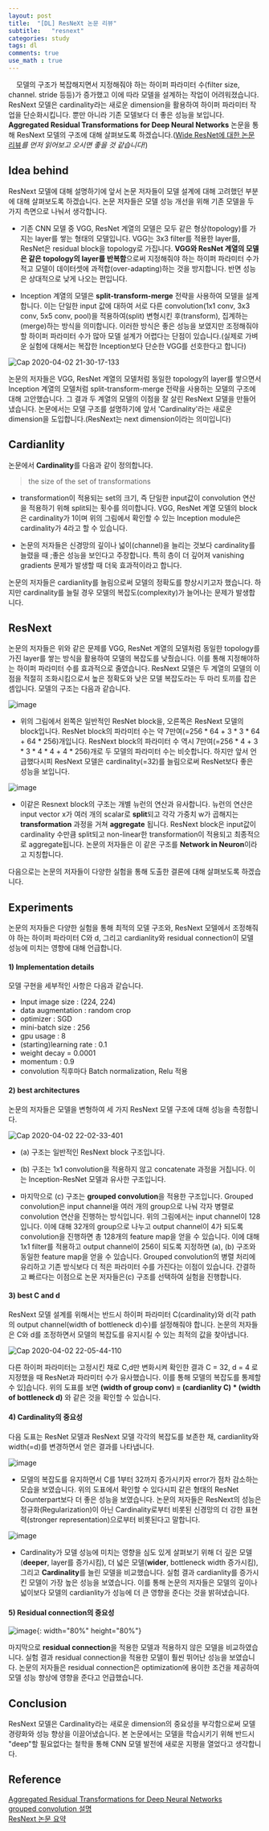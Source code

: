 ```yaml
---
layout: post
title:  "[DL] ResNeXt 논문 리뷰"
subtitle:   "resnext"
categories: study
tags: dl
comments: true
use_math : true
---
```


&nbsp;&nbsp;&nbsp;&nbsp;모델의 구조가 복잡해지면서 지정해줘야 하는 하이퍼 파라미터 수(filter size, channel. stride 등등)가 증가했고 이에 따라 모델을 설계하는 작업이 어려워졌습니다. ResNext 모델은 cardinality라는 새로운 dimension을 활용하여 하이퍼 파라미터 작업을 단순화시킵니다. 뿐만 아니라 기존 모델보다 더 좋은 성능을 보입니다.  **Aggregated Residual Transformations for Deep Neural Networks** 논문을 통해 ResNext 모델의 구조에 대해 살펴보도록 하겠습니다.([Wide ResNet에 대한 논문 리뷰](https://herbwood.github.io/study/2020/02/07/wide-resnet/)*를 먼저 읽어보고 오시면 좋을 것 같습니다!*)

## Idea behind
ResNext 모델에 대해 설명하기에 앞서 논문 저자들이 모델 설계에 대해 고려했던 부분에 대해 살펴보도록 하겠습니다. 논문 저자들은 모델 성능 개선을 위해 기존 모델을 두 가지 측면으로 나눠서 생각합니다. 

- 기존 CNN 모델 중 VGG, ResNet 계열의 모델은 모두 같은 형상(topology)를 가지는 layer를 쌓는 형태의 모델입니다. VGG는 3x3 filter를 적용한 layer를, ResNet은 residual block을 topology로 가집니다. **VGG와 ResNet 계열의 모델은 같은 topology의 layer를 반복함**으로써 지정해줘야 하는 하이퍼 파라미터 수가 적고 모델이 데이터셋에 과적합(over-adapting)하는 것을 방지합니다. 반면 성능은 상대적으로 낮게 나오는 편입니다.

- Inception 계열의 모델은 **split-transform-merge** 전략을 사용하여 모델을 설계합니다. 이는 단일한 input 값에 대하여 서로 다른 convolution(1x1 conv, 3x3 conv, 5x5 conv, pool)을 적용하여(split) 변형시킨 후(transform), 집계하는(merge)하는 방식을 의미합니다. 이러한 방식은 좋은 성능을 보였지만 조정해줘야할 하이퍼 파라미터 수가 많아 모델 설계가 어렵다는 단점이 있습니다.(실제로 가벼운 실험에 대해서는 복잡한 Inception보다 단순한 VGG를 선호한다고 합니다)

![Cap 2020-04-02 21-30-17-133](https://user-images.githubusercontent.com/35513025/78249385-387c4a80-7529-11ea-97cc-addfc098c5e6.jpg)

논문의 저자들은 VGG, ResNet 계열의 모델처럼 동일한 topology의 layer를 쌓으면서 Inception 계열의 모델처럼 split-transform-merge 전략을 사용하는 모델의 구조에 대해 고안했습니다. 그 결과 두 계열의 모델의 이점을 잘 살린 ResNext 모델을 만들어냈습니다. 논문에서는 모델 구조를 설명하기에 앞서 'Cardinality'라는 새로운 dimension을 도입합니다.(ResNext는 next dimension이라는 의미입니다)


## Cardianlity
논문에서 **Cardinality**를 다음과 같이 정의합니다.

> the size of the set of transformations

- transformation이 적용되는 set의 크기, 즉 단일한 input값이 convolution 연산을 적용하기 위해 split되는 횟수를 의미합니다. VGG, ResNet 계열 모델의 block은 cardinality가 1이며 위의 그림에서 확인할 수 있는 Inception module은 cardinality가 4라고 할 수 있습니다.

- 논문의 저자들은 신경망의 깊이나 넓이(channel)을 늘리는 것보다 cardinality를 늘렸을 때 ;좋은 성능을 보인다고 주장합니다. 특히 층이 더 깊어져 vanishing gradients 문제가 발생할 때 더욱 효과적이라고 합니다.

논문의 저자들은  cardianlity를 늘림으로써 모델의 정확도를 향상시키고자 했습니다. 하지만 cardinality를 늘릴 경우 모델의 복잡도(complexity)가 늘어나는 문제가 발생합니다.

## ResNext

논문의 저자들은 위와 같은 문제를 VGG, ResNet 계열의 모델처럼 동일한 topology를 가진 layer를 쌓는 방식을 활용하여 모델의 복잡도를 낮췄습니다. 이를 통해 지정해야하는 하이퍼 파라미터 수를 효과적으로 줄였습니다. ResNext 모델은 두 계열의 모델의 이점을 적절히 조화시킴으로서 높은 정확도와 낮은 모델 복잡도라는 두 마리 토끼를 잡은 셈입니다. 모델의 구조는 다음과 같습니다. 

![image](https://user-images.githubusercontent.com/35513025/78251034-b17ca180-752b-11ea-8dea-4f80ccd8a300.png)


- 위의 그림에서 왼쪽은 일반적인 ResNet block을, 오른쪽은 ResNext 모델의 block입니다. ResNet block의 파라미터 수는 약 7만여(=256 * 64 + 3 * 3 * 64 + 64 * 256)개입니다.  ResNext block의 파라미터 수 역시 7만여(=256 * 4 + 3 * 3 * 4 * 4 + 4 * 256)개로 두 모델의 파라미터 수는 비슷합니다. 하지만 앞서 언급했다시피 ResNext 모델은 cardinality(=32)를 늘림으로써 ResNet보다 좋은 성능을 보입니다.

![image](https://user-images.githubusercontent.com/35513025/78251399-3ebff600-752c-11ea-8a63-b4dbc4fe3bee.png)


- 이같은 Resnext block의 구조는 개별 뉴런의 연산과 유사합니다. 뉴런의 연산은 input vector x가 여러 개의 scalar로 **split**되고 각각 가중치 w가 곱해지는 **transformation** 과정을 거쳐 **aggregate** 됩니다. ResNext block은 input값이 cardinality 수만큼 split되고  non-linear한 transformation이 적용되고 최종적으로 aggregate됩니다. 논문의 저자들은 이 같은 구조를 **Network in Neuron**이라고 지칭합니다. 

다음으로는 논문의 저자들이 다양한 실험을 통해 도출한 결론에 대해 살펴보도록 하겠습니다. 

## Experiments

논문의 저자들은 다양한 실험을 통해 최적의 모델 구조와, ResNext 모델에서 조정해줘야 하는 하이퍼 파라미터 C와 d, 그리고 cardianlity와 residual connection이 모델 성능에 미치는 영향에 대해 언급합니다. 

#### 1) Implementation details

모델 구현을 세부적인 사항은 다음과 같습니다. 

- Input image size : (224, 224)   
- data augmentation : random crop  
- optimizer : SGD    
- mini-batch size : 256  
- gpu usage : 8  
- (starting)learning rate : 0.1  
- weight decay = 0.0001  
- momentum : 0.9  
- convolution 직후마다 Batch normalization, Relu 적용  

#### 2) best architectures

논문의 저자들은 모델을 변형하여 세 가지 ResNext 모델 구조에 대해 성능을 측정합니다. 

![Cap 2020-04-02 22-02-33-401](https://user-images.githubusercontent.com/35513025/78252373-b2aece00-752d-11ea-901b-11ff50ad7e3a.png)

- (a) 구조는 일반적인 ResNext block 구조입니다. 

- (b) 구조는 1x1 convolution을 적용하지 않고 concatenate 과정을 거칩니다. 이는 Inception-ResNet 모델과 유사한 구조입니다. 

- 마지막으로 (c) 구조는 **grouped convolution**을 적용한 구조입니다. Grouped convolution은 input channel을 여러 개의 group으로 나눠 각자 병렬로 convolution 연산을 진행하는 방식입니다. 위의 그림에서는 input channel이 128입니다. 이에 대해 32개의 group으로 나누고 output channel이 4가 되도록 convolution을 진행하면 총 128개의 feature map을 얻을 수 있습니다. 이에 대해 1x1 filter를 적용하고 output channel이 256이 되도록 지정하면 (a), (b) 구조와 동일한 feature map을 얻을 수 있습니다. Grouped convolution의 병렬 처리에 유리하고 기존 방식보다 더 적은 파라미터 수를 가진다는 이점이 있습니다. 간결하고 빠르다는 이점으로 논문 저자들은(c) 구조를 선택하여 실험을 진행합니다. 

#### 3) best C and d

ResNext 모델 설계를 위해서는 반드시 하이퍼 파라미터 C(cardinality)와 d(각 path의 output channel(width of bottleneck d)수)를 설정해줘야 합니다. 논문의 저자들은 C와 d를 조정하면서 모델의 복잡도를 유지시킬 수 있는 최적의 값을 찾아냅니다. 


![Cap 2020-04-02 22-05-44-110](https://user-images.githubusercontent.com/35513025/78252640-1f29cd00-752e-11ea-8359-929d9be1c1b3.png)


다른 하이퍼 파라미터는 고정시킨 채로 C,d만 변화시켜 확인한 결과 C = 32, d = 4 로 지정했을 때 ResNet과 파라미터 수가 유사했습니다. 이를 통해 모델의 복잡도를 통제할 수 있]습니다. 위의 도표를 보면 **(width of group conv) = (cardianlity C) * (width of bottleneck d)** 와 같은 것을 확인할 수 있습니다. 

#### 4) Cardinality의 중요성
다음 도표는 ResNet 모델과 ResNext 모델 각각의 복잡도를 보존한 채, cardianlity와 width(=d)를 변경하면서 얻은 결과를 나타냅니다.


![image](https://user-images.githubusercontent.com/35513025/78253444-5e0c5280-752f-11ea-8684-10ee1bf35b92.png)



- 모델의 복잡도를 유지하면서 C를 1부터 32까지 증가시키자 error가 점차 감소하는 모습을 보였습니다. 위의 도표에서 확인할 수 있다시피 같은 형태의 ResNet Counterpart보다 더 좋은 성능을 보였습니다. 논문의 저자들은  ResNext의 성능은 정규화(Regularization)이 아닌 Cardinality로부터 비롯된 신경망의 더 강한 표현력(stronger representation)으로부터 비롯된다고 말합니다. 


![image](https://user-images.githubusercontent.com/35513025/78254223-8c3e6200-7530-11ea-84c5-be1a7e557f70.png)


- Cardinality가 모델 성능에 미치는 영향을 심도 있게 살펴보기 위해 더 깊은 모델(**deeper**, layer를 증가시킴), 더 넓은 모델(**wider**, bottleneck width 증가시킴), 그리고 **Cardinality**를 늘린 모델을 비교했습니다. 실험 결과 cardianlity를 증가시킨 모델이 가장 높은 성능을 보였습니다. 이를 통해 논문의 저자들은 모델의 깊이나 넓이보다 모델의 cardianlity가 성능에 더 큰 영향을 준다는 것을 밝혀냈습니다. 

#### 5) Residual connection의 중요성


![image](https://user-images.githubusercontent.com/35513025/78254003-38337d80-7530-11ea-84b2-789c174d4957.png){: width="80%" height="80%"}


마지막으로 **residual connection**을 적용한 모델과 적용하지 않은 모델을 비교하였습니다. 실험 결과 residual connection을 적용한 모델이 훨씬 뛰어난 성능을 보였습니다. 논문의 저자들은 residual connection은 optimization에 용이한 조건을 제공하여 모델 성능 향상에 영향을 준다고 언급했습니다. 

## Conclusion

ResNext 모델은 Cardinality라는 새로운 dimension의 중요성을 부각함으로써 모델 경량화와 성능 향상을 이끌어냈습니다. 본 논문에서는 모델을 학습시키기 위해 반드시 "deep"할 필요없다는 철학을 통해 CNN 모델 발전에 새로운 지평을 열었다고 생각합니다.   

## Reference

[Aggregated Residual Transformations for Deep Neural Networks](https://arxiv.org/abs/1611.05431)  
[grouped convolution 설명](https://hichoe95.tistory.com/48)  
[ResNext 논문 요약](https://towardsdatascience.com/review-resnext-1st-runner-up-of-ilsvrc-2016-image-classification-15d7f17b42ac)  